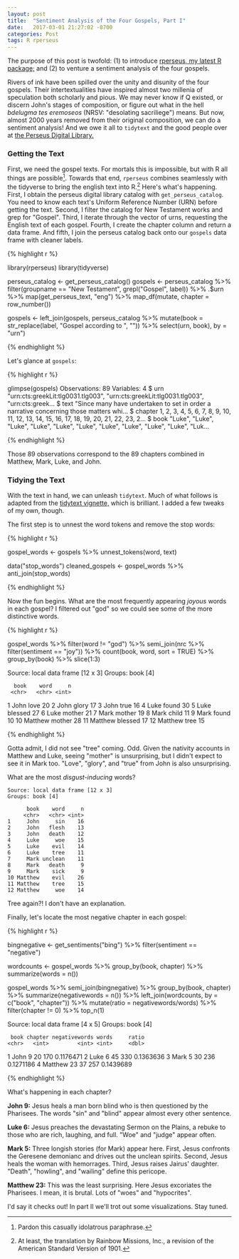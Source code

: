 ```yaml
---
layout: post
title:  "Sentiment Analysis of the Four Gospels, Part I"
date:   2017-03-01 21:27:02 -0700
categories: Post
tags: R rperseus
---
```


The purpose of this post is twofold: (1) to introduce [rperseus, my latest R package;](https://github.com/daranzolin/rperseus) and (2) to venture a sentiment analysis of the 
four gospels. 

Rivers of ink have been spilled over the unity and disunity of the four gospels. Their intertextualities have inspired almost two millenia of 
speculation both scholarly and pious. We may never know if Q existed, or discern John's stages of composition, or figure 
out what in the hell *bdelugma tes eremoseos* (NRSV: "desolating sacriliege") means. But now, almost 2000 years removed from their 
original composition, we can do a sentiment analysis! And we owe it all to `tidytext` and the 
good people over at [the Perseus Digital Library.](http://www.perseus.tufts.edu/hopper/)

<!--more-->

### Getting the Text

First, we need the gospel texts. For mortals this is impossible, but with R all things are possible[^1]. Towards that end, `rperseus` combines seamlessly with
the tidyverse to bring the english text into R.[^2] Here's what's happening. First, I obtain the perseus digital library catalog with `get_perseus_catalog`.
You need to know each text's Uniform Reference Number (URN) before getting the text. Second, I filter the catalog for New Testament works and grep
for "Gospel". Third, I iterate through the vector of urns, requesting the English text of each gospel. Fourth, I create the chapter column and return
a data frame. And fifth, I join the perseus catalog back onto our `gospels` data frame with cleaner labels.

{% highlight r %}

library(rperseus)
library(tidyverse)

perseus_catalog <- get_perseus_catalog()
gospels <- perseus_catalog %>% 
  filter(groupname == "New Testament",
         grepl("Gospel", label)) %>%
  .$urn %>%
  map(get_perseus_text, "eng") %>% 
  map_df(mutate, chapter = row_number())
  
gospels <- left_join(gospels, perseus_catalog %>% 
                       mutate(book = str_replace(label, "Gospel according to ", "")) %>% 
                       select(urn, book), by = "urn")

{% endhighlight %}

Let's glance at `gospels`:

{% highlight r %}

glimpse(gospels)
Observations: 89
Variables: 4
$ urn     <chr> "urn:cts:greekLit:tlg0031.tlg003", "urn:cts:greekLit:tlg0031.tlg003", "urn:cts:greek...
$ text    <chr> "Since many have undertaken to set in order a narrative concerning those matters whi...
$ chapter <int> 1, 2, 3, 4, 5, 6, 7, 8, 9, 10, 11, 12, 13, 14, 15, 16, 17, 18, 19, 20, 21, 22, 23, 2...
$ book    <chr> "Luke", "Luke", "Luke", "Luke", "Luke", "Luke", "Luke", "Luke", "Luke", "Luke", "Luk...

{% endhighlight %}

Those 89 observations correspond to the 89 chapters combined in Matthew, Mark, Luke, and John.

### Tidying the Text

With the text in hand, we can unleash `tidytext`. Much of what follows is adapted from the [tidytext vignette,](https://cran.r-project.org/web/packages/tidytext/vignettes/tidytext.html) which is brilliant. I added
a few tweaks of my own, though. 

The first step is to unnest the word tokens and remove the stop words:

{% highlight r %}

gospel_words <- gospels %>% 
  unnest_tokens(word, text)

data("stop_words")
cleaned_gospels <- gospel_words %>%
  anti_join(stop_words)

{% endhighlight %}

Now the fun begins. What are the most frequently appearing *joyous* words in each gospel? I filtered out "god" so we could see some
of the more distinctive words.

{% highlight r %}

gospel_words %>%
  filter(word != "god") %>% 
  semi_join(nrc %>% 
              filter(sentiment == "joy")) %>%
  count(book, word, sort = TRUE) %>% 
  group_by(book) %>% 
  slice(1:3)
  
Source: local data frame [12 x 3]
Groups: book [4]

      book    word     n
     <chr>   <chr> <int>
1     John    love    20
2     John   glory    17
3     John    true    16
4     Luke   found    30
5     Luke blessed    27
6     Luke  mother    21
7     Mark  mother    19
8     Mark   child    11
9     Mark   found    10
10 Matthew  mother    28
11 Matthew blessed    17
12 Matthew    tree    15

{% endhighlight %}

Gotta admit, I did not see "tree" coming. Odd. Given the nativity accounts in Matthew and Luke, seeing "mother" is unsurprising, but I didn't
expect to see it in Mark too. "Love", "glory", and "true" from John is also unsurprising.

What are the most *disgust-inducing* words?

```
Source: local data frame [12 x 3]
Groups: book [4]

      book    word     n
     <chr>   <chr> <int>
1     John     sin    16
2     John   flesh    13
3     John   death    12
4     Luke     woe    15
5     Luke    evil    14
6     Luke    tree    11
7     Mark unclean    11
8     Mark   death     9
9     Mark    sick     9
10 Matthew    evil    26
11 Matthew    tree    15
12 Matthew     woe    14

```
Tree again?! I don't have an explanation.

Finally, let's locate the most negative chapter in each gospel:

{% highlight r %}

bingnegative <- get_sentiments("bing") %>%
  filter(sentiment == "negative")

wordcounts <- gospel_words %>%
  group_by(book, chapter) %>%
  summarize(words = n())

gospel_words %>%
  semi_join(bingnegative) %>%
  group_by(book, chapter) %>%
  summarize(negativewords = n()) %>%
  left_join(wordcounts, by = c("book", "chapter")) %>%
  mutate(ratio = negativewords/words) %>%
  filter(chapter != 0) %>%
  top_n(1)
  
Source: local data frame [4 x 5]
Groups: book [4]

     book chapter negativewords words     ratio
    <chr>   <int>         <int> <int>     <dbl>
1    John       9            20   170 0.1176471
2    Luke       6            45   330 0.1363636
3    Mark       5            30   236 0.1271186
4 Matthew      23            37   257 0.1439689

{% endhighlight %}

What's happening in each chapter? 

**John 9:** Jesus heals a man born blind who is then questioned by the Pharisees. The words "sin" and "blind" appear almost every other sentence.

**Luke 6:** Jesus preaches the devastating Sermon on the Plains, a rebuke to those who are rich, laughing, and full. "Woe" and "judge" appear often.

**Mark 5:** Three longish stories (for Mark) appear here. First, Jesus confronts the Geresene demonianc and drives out the unclean spirits. Second, Jesus heals the woman with hemorrages. Third, Jesus raises Jairus' daughter. "Death", "howling", and "wailing" define this pericope.

**Matthew 23:** This was the least surprising. Here Jesus excoriates the Pharisees. I mean, it is brutal. Lots of "woes" and "hypocrites".

I'd say it checks out! In part II we'll trot out some visualizations. Stay tuned.



[^1]: Pardon this casually idolatrous paraphrase.
[^2]: At least, the translation by Rainbow Missions, Inc., a revision of the American Standard Version of 1901.
